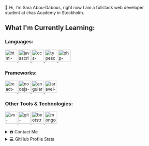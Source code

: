    👋 Hi, I’m Sara Abou-Dabous, right now I am a fullstack web developer student at chas Academy in Stockholm.


## **What I'm Currently Learning:**

### **Languages:**
<p float="left">
 
 <a href="https://en.wikipedia.org/wiki/HTML">
<img alt="html-icon" src="https://devstickers.com/assets/img/pro/iqm9.png" width="40">
 </a>
 
  <a href="https://en.wikipedia.org/wiki/JavaScript">
<img alt="javascript-icon" src="https://devstickers.com/assets/img/pro/i4eg.png" width="40">
  </a>
 
  <a href="https://en.wikipedia.org/wiki/CCS3">
<img alt="ccs-icon" src="https://devstickers.com/assets/img/pro/8pnd.png" width="40">
  </a>
 
  <a href="https://www.typescriptlang.org/">
<img alt="typescript-icon" src="https://devstickers.com/assets/img/pro/tzgi.png" width="40">
  </a>
 
   <a href="https://www.php.net/">
<img alt="php-icon" src="https://devstickers.com/assets/img/pro/v5kl.png" width="40">
  </a>
</p>


### **Frameworks:**

<p float="left">
 
  <a href="https://reactjs.org/">
<img alt="react-icon" src="https://devstickers.com/assets/img/pro/z392.png" width="40">
  </a>
 <a href="https://nodejs.org/en/">
<img alt="nodejs-icon" src="https://devstickers.com/assets/img/pro/iuw5.png" width="40">
  </a>
 <a href="https://angular.io/">
<img alt="angular-icon" src="https://devstickers.com/assets/img/cat/angular2.png" width="40">
  </a>
    <a href="https://laravel.com/">
<img alt="laravel-sticker" src="https://devstickers.com/assets/img/pro/nve0.png" width="40">
  </a>

</p>

### **Other Tools & Technologies:**
<p float="left">
 
  <a href="https://code.visualstudio.com/">
<img alt="vs-sticker" src="https://devstickers.com/assets/img/pro/saxu.png" width="40">
  </a>
  <a href="https://git-scm.com/">
<img alt="git-sticker" src="https://devstickers.com/assets/img/cat/git.png" width="40">
  </a>
 
   <a href="https://getbootstrap.com/">
<img alt="bootstrap-sticker" src="https://devstickers.com/assets/img/pro/9g0m.png" width="40">
  </a>
 
  <a href="https://www.mongodb.com/">
<img alt="mongodb-sticker" src="https://devstickers.com/assets/img/pro/y3fb.png" width="40">
  </a>
 
</p>



<details>
  <summary>☎️ Contact Me</summary>
<div>
  <samp>
    <h2 align="center"> Ways of contacting me:</h2>
    <p align="center">
      <br/>
      <a href="https://www.linkedin.com/in/sara-abou-dabous/" target="blank"><img align="center"
         src="https://img.shields.io/badge/linkedin-%231DA1F2.svg?style=for-the-badge&logo=linkedin&logoColor=white"
         alt="sara" height="30"/></a>
      <a href="https://mailto:sara.aboudabous@gmail.com" target="blank"><img align="center"
         src="https://img.shields.io/badge/gmail-EA4335.svg?style=for-the-badge&logo=gmail&logoColor=white"
         alt="sara" height="30"/></a>
    </p>
  </samp>
</div>
</details>


<details> 
  <summary>💻 GitHub Profile Stats</summary>
  <div>
    <h2 align="center"> 📊 Github stats </h2>
      <br/>
        <p align="center">
          <a href="https://github.com/Sarz2/">
          <img src="https://github-readme-stats.vercel.app/api/top-langs/?username=Sarz2&langs_count=6&theme=gruvbox&layout=compact&hide_border=true" alt="Sarz2 :: Top Langs" /></a>
        </p>
        <p align="center">
          <a href="https://github.com/Sarz2/">
          <img width="49.5%" src="https://github-readme-stats.vercel.app/api?username=Sarz2&show_icons=true&theme=gruvbox&hide_border=true" />
          <img width="49.5%" src="https://github-readme-streak-stats.herokuapp.com/?user=Sarz2&theme=gruvbox&hide_border=true" />
          </a>
       </p>
     <br>
  </div>    
</details>

